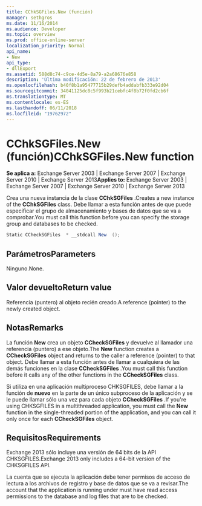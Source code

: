 ```yaml
---
title: CChkSGFiles.New (función)
manager: sethgros
ms.date: 11/16/2014
ms.audience: Developer
ms.topic: overview
ms.prod: office-online-server
localization_priority: Normal
api_name:
- New
api_type:
- dllExport
ms.assetid: 588d8c74-c9ce-4d5e-8a79-a2a68676e858
description: 'Última modificación: 22 de febrero de 2013'
ms.openlocfilehash: b40f8b1a95477715b29defb4addabfb333e92d04
ms.sourcegitcommit: 34041125dc8c5f993b21cebfc4f8b72f0fd2cb6f
ms.translationtype: MT
ms.contentlocale: es-ES
ms.lasthandoff: 06/11/2018
ms.locfileid: "19762972"
---
```

# <a name="cchksgfilesnew-function"></a><span data-ttu-id="af037-103">CChkSGFiles.New (función)</span><span class="sxs-lookup"><span data-stu-id="af037-103">CChkSGFiles.New function</span></span>

<span data-ttu-id="af037-104">**Se aplica a:** Exchange Server 2003 | Exchange Server 2007 | Exchange Server 2010 | Exchange Server 2013</span><span class="sxs-lookup"><span data-stu-id="af037-104">**Applies to:** Exchange Server 2003 | Exchange Server 2007 | Exchange Server 2010 | Exchange Server 2013</span></span>
  
<span data-ttu-id="af037-105">Crea una nueva instancia de la clase **CChkSGFiles** .</span><span class="sxs-lookup"><span data-stu-id="af037-105">Creates a new instance of the **CChkSGFiles** class.</span></span> <span data-ttu-id="af037-106">Debe llamar a esta función antes de que puede especificar el grupo de almacenamiento y bases de datos que se va a comprobar.</span><span class="sxs-lookup"><span data-stu-id="af037-106">You must call this function before you can specify the storage group and databases to be checked.</span></span> 
  
```cs
Static CCheckSGFiles  * __stdcall New  ();

```

## <a name="parameters"></a><span data-ttu-id="af037-107">Parámetros</span><span class="sxs-lookup"><span data-stu-id="af037-107">Parameters</span></span>

<span data-ttu-id="af037-108">Ninguno.</span><span class="sxs-lookup"><span data-stu-id="af037-108">None.</span></span>
  
## <a name="return-value"></a><span data-ttu-id="af037-109">Valor devuelto</span><span class="sxs-lookup"><span data-stu-id="af037-109">Return value</span></span>

<span data-ttu-id="af037-110">Referencia (puntero) al objeto recién creado.</span><span class="sxs-lookup"><span data-stu-id="af037-110">A reference (pointer) to the newly created object.</span></span>
  
## <a name="remarks"></a><span data-ttu-id="af037-111">Notas</span><span class="sxs-lookup"><span data-stu-id="af037-111">Remarks</span></span>

<span data-ttu-id="af037-112">La función **New** crea un objeto **CCheckSGFiles** y devuelve al llamador una referencia (puntero) a ese objeto.</span><span class="sxs-lookup"><span data-stu-id="af037-112">The **New** function creates a **CCheckSGFiles** object and returns to the caller a reference (pointer) to that object.</span></span> <span data-ttu-id="af037-113">Debe llamar a esta función antes de llamar a cualquiera de las demás funciones en la clase **CCheckSGFiles** .</span><span class="sxs-lookup"><span data-stu-id="af037-113">You must call this function before it calls any of the other functions in the **CCheckSGFiles** class.</span></span> 
  
<span data-ttu-id="af037-114">Si utiliza en una aplicación multiproceso CHKSGFILES, debe llamar a la función de **nuevo** en la parte de un único subproceso de la aplicación y se le puede llamar sólo una vez para cada objeto **CCheckSGFiles** .</span><span class="sxs-lookup"><span data-stu-id="af037-114">If you're using CHKSGFILES in a multithreaded application, you must call the **New** function in the single-threaded portion of the application, and you can call it only once for each **CCheckSGFiles** object.</span></span> 
  
## <a name="requirements"></a><span data-ttu-id="af037-115">Requisitos</span><span class="sxs-lookup"><span data-stu-id="af037-115">Requirements</span></span>

<span data-ttu-id="af037-116">Exchange 2013 sólo incluye una versión de 64 bits de la API CHKSGFILES.</span><span class="sxs-lookup"><span data-stu-id="af037-116">Exchange 2013 only includes a 64-bit version of the CHKSGFILES API.</span></span>
  
<span data-ttu-id="af037-117">La cuenta que se ejecuta la aplicación debe tener permisos de acceso de lectura a los archivos de registro y base de datos que se va a revisar.</span><span class="sxs-lookup"><span data-stu-id="af037-117">The account that the application is running under must have read access permissions to the database and log files that are to be checked.</span></span>
  

